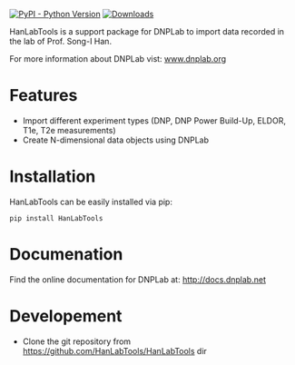 [![PyPI - Python Version](https://img.shields.io/pypi/pyversions/HanLabTools)](https://www.python.org/downloads/)
[![Downloads](https://static.pepy.tech/badge/hanlabtools)](https://pepy.tech/project/hanlabtoo.s)

HanLabTools is a support package for DNPLab to import data recorded in the lab of Prof. Song-I Han.

For more information about DNPLab vist: www.dnplab.org

# Features

  - Import different experiment types (DNP, DNP Power Build-Up, ELDOR, T1e, T2e measurements)
  - Create N-dimensional data objects using DNPLab

# Installation

HanLabTools can be easily installed via pip:

```console
pip install HanLabTools
```
# Documenation

Find the online documentation for DNPLab at: http://docs.dnplab.net

# Developement 

  - Clone the git repository from https://github.com/HanLabTools/HanLabTools
dir

